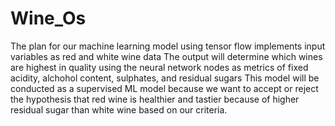 # Wine_Os
The plan for our machine learning model using tensor flow implements input variables as red and white wine data
The  output will determine which wines are highest in quality using the neural network nodes as metrics of fixed acidity, alchohol content, sulphates, and residual sugars 
This model will be conducted as a supervised ML model because we want to accept or reject the hypothesis that red wine is healthier and tastier because of higher residual sugar than white wine based on our criteria.



